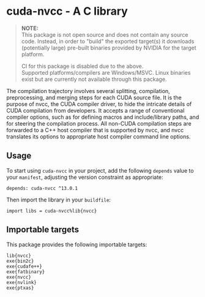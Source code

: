 # cuda-nvcc - A C library

> **NOTE:**  
This package is not open source and does not contain any source code. Instead,
in order to "build" the exported target(s) it downloads (potentially large)
pre-built binaries provided by NVIDIA for the target platform.
>
> CI for this package is disabled due to the above.  
Supported platforms/compilers are Windows/MSVC. Linux binaries exist but are
currently not available through this package.

The compilation trajectory involves several splitting, compilation,
preprocessing, and merging steps for each CUDA source file. It is
the purpose of nvcc, the CUDA compiler driver, to hide the intricate
details of CUDA compilation from developers. It accepts a range of
conventional compiler options, such as for defining macros and
include/library paths, and for steering the compilation process. All
non-CUDA compilation steps are forwarded to a C++ host compiler that
is supported by nvcc, and nvcc translates its options to appropriate
host compiler command line options.

## Usage

To start using `cuda-nvcc` in your project, add the following `depends`
value to your `manifest`, adjusting the version constraint as appropriate:

```
depends: cuda-nvcc ^13.0.1
```

Then import the library in your `buildfile`:

```
import libs = cuda-nvcc%lib{nvcc}
```


## Importable targets

This package provides the following importable targets:

```
lib{nvcc}
exe{bin2c}
exe{cudafe++}
exe{fatbinary}
exe{nvcc}
exe{nvlink}
exe{ptxas}
```
